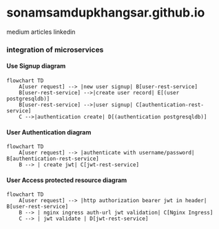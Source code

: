 # sonamsamdupkhangsar.github.io

medium articles
linkedin

### integration of microservices

#### Use Signup diagram
```mermaid
flowchart TD
    A[user request] --> |new user signup| B[user-rest-service]
    B[user-rest-service] -->|create user record| E[(user postgresqldb)]
    B[user-rest-service] -->|user signup| C[authentication-rest-service]
    C -->|authentication create| D[(authentication postgresqldb)]       
```

#### User Authentication diagram

```mermaid
flowchart TD
    A[user request] --> |authenticate with username/password| B[authentication-rest-service]
    B --> | create jwt| C[jwt-rest-service]    
``` 

#### User Access protected resource diagram

```mermaid
flowchart TD
    A[user request] --> |http authorization bearer jwt in header| B[user-rest-service]
    B --> | nginx ingress auth-url jwt validation| C[Nginx Ingress]
    C --> | jwt validate | D[jwt-rest-service]    
``` 
